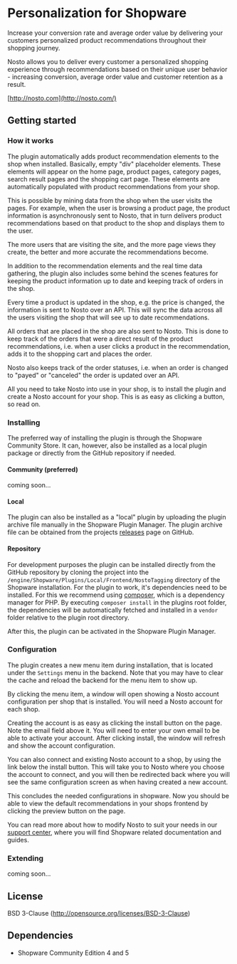 # Personalization for Shopware

Increase your conversion rate and average order value by delivering your
customers personalized product recommendations throughout their shopping
journey.

Nosto allows you to deliver every customer a personalized shopping experience
through recommendations based on their unique user behavior - increasing
conversion, average order value and customer retention as a result.

[http://nosto.com](http://nosto.com/)

## Getting started

### How it works

The plugin automatically adds product recommendation elements to the shop when
installed. Basically, empty "div" placeholder elements. These elements will
appear on the home page, product pages, category pages, search result pages and
the shopping cart page. These elements are automatically populated with product
recommendations from your shop.

This is possible by mining data from the shop when the user visits the pages.
For example, when the user is browsing a product page, the product information
is asynchronously sent to Nosto, that in turn delivers product recommendations
based on that product to the shop and displays them to the user.

The more users that are visiting the site, and the more page views they create,
the better and more accurate the recommendations become.

In addition to the recommendation elements and the real time data gathering, the
plugin also includes some behind the scenes features for keeping the product
information up to date and keeping track of orders in the shop.

Every time a product is updated in the shop, e.g. the price is changed, the
information is sent to Nosto over an API. This will sync the data across all
the users visiting the shop that will see up to date recommendations.

All orders that are placed in the shop are also sent to Nosto. This is done to
keep track of the orders that were a direct result of the product
recommendations, i.e. when a user clicks a product in the recommendation,
adds it to the shopping cart and places the order.

Nosto also keeps track of the order statuses, i.e. when an order is changed to
"payed" or "canceled" the order is updated over an API.

All you need to take Nosto into use in your shop, is to install the plugin and
create a Nosto account for your shop. This is as easy as clicking a button, so
read on.

### Installing

The preferred way of installing the plugin is through the Shopware Community
Store. It can, however, also be installed as a local plugin package or directly
from the GitHub repository if needed.

#### Community (preferred)

coming soon...

#### Local

The plugin can also be installed as a "local" plugin by uploading the plugin
archive file manually in the Shopware Plugin Manager. The plugin archive file
can be obtained from the projects
[releases](https://github.com/Nosto/nosto-shopware-plugin/releases/) page on
GitHub.

#### Repository

For development purposes the plugin can be installed directly from the GitHub
repository by cloning the project into the
`/engine/Shopware/Plugins/Local/Frontend/NostoTagging` directory of the Shopware
installation. For the plugin to work, it's dependencies need to be installed.
For this we recommend using [composer](https://getcomposer.org/), which is a
dependency manager for PHP. By executing `composer install` in the plugins root
folder, the dependencies will be automatically fetched and installed in a
 `vendor` folder relative to the plugin root directory.

After this, the plugin can be activated in the Shopware Plugin Manager.

### Configuration

The plugin creates a new menu item during installation, that is located under
the `Settings` menu in the backend. Note that you may have to clear the cache
and reload the backend for the menu item to show up.

By clicking the menu item, a window will open showing a Nosto account
configuration per shop that is installed. You will need a Nosto account for each
shop.

Creating the account is as easy as clicking the install button on the page. Note
the email field above it. You will need to enter your own email to be able to
activate your account. After clicking install, the window will refresh and show
the account configuration.

You can also connect and existing Nosto account to a shop, by using the link
below the install button. This will take you to Nosto where you choose the
account to connect, and you will then be redirected back where you will see the
same configuration screen as when having created a new account.

This concludes the needed configurations in shopware. Now you should be able to
view the default recommendations in your shops frontend by clicking the preview
button on the page.

You can read more about how to modify Nosto to suit your needs in our
[support center](https://support.nosto.com/), where you will find Shopware
related documentation and guides.

### Extending

coming soon...

## License

BSD 3-Clause (http://opensource.org/licenses/BSD-3-Clause)

## Dependencies

* Shopware Community Edition 4 and 5
